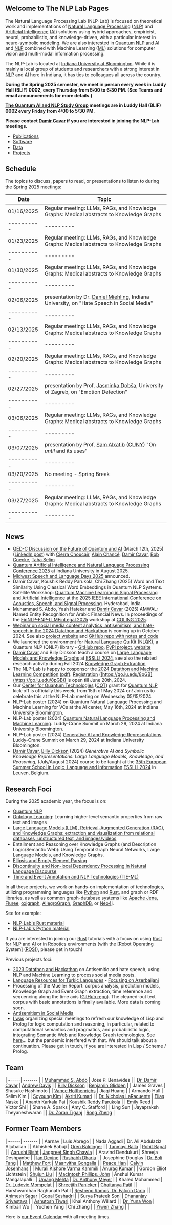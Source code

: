 ## Welcome to The NLP Lab Pages

The Natural Language Processing Lab (NLP-Lab) is focused on theoretical work and implementations of [Natural Language Processing] ([NLP]) and [Artificial Intelligence] ([AI]) solutions using hybrid approaches, empiricist, neural, probabilistic, and knowledge-driven, with a particular interest in neuro-symbolic modeling. We are also interested in [Quantum NLP and AI](https://nlp-lab.org/quantumnlp/) and [NLP] combined with Machine Learning ([ML]) solutions for computer vision and multi-modal information processing.

The NLP-Lab is located at [Indiana University at Bloomington](https://iu.edu/). While it is mainly a local group of students and researchers with a strong interest in [NLP] and [AI] here in Indiana, it has ties to colleagues all across the country.

**During the Spring 2025 semester, we meet in person every week in Luddy Hall (BLIF) 0002, every Thursday from 5:00 to 6:30 PM. (See Teams and email announcements for more details.)**

**[The Quantum AI and NLP Study Group](https://nlp-lab.org/quantumnlp/) meetings are in Luddy Hall (BLIF) 0002 every Friday from 4:00 to 5:30 PM.**

**Please contact [Damir Cavar] if you are interested in joining the NLP-Lab meetings.**


- [Publications](/publications)
- [Software](/software)
- [Data](/data)
- [Projects](/projects)


## Schedule

The topics to discuss, papers to read, or presentations to listen to during the Spring 2025 meetings:

| **Date**   | **Topic** |
| ---------- | --------- |
| 01/16/2025 | Regular meeting: LLMs, RAGs, and Knowledge Graphs: Medical abstracts to Knowledge Graphs |
| ---------- | --------- |
| 01/23/2025 | Regular meeting: LLMs, RAGs, and Knowledge Graphs: Medical abstracts to Knowledge Graphs |
| ---------- | --------- |
| 01/30/2025 | Regular meeting: LLMs, RAGs, and Knowledge Graphs: Medical abstracts to Knowledge Graphs |
| ---------- | --------- |
| 02/06/2025 | presentation by Dr. [Daniel Miehling](https://www.linkedin.com/in/daniel-miehling-9aa91a337/), Indiana University, on "Hate Speech in Social Media" |
| ---------- | --------- |
| 02/13/2025 | Regular meeting: LLMs, RAGs, and Knowledge Graphs: Medical abstracts to Knowledge Graphs |
| ---------- | --------- |
| 02/20/2025 | Regular meeting: LLMs, RAGs, and Knowledge Graphs: Medical abstracts to Knowledge Graphs |
| ---------- | --------- |
| 02/27/2025 | presentation by Prof. [Jasminka Dobša](https://www.foi.unizg.hr/en/staff/jasminka.dobsa), University of Zagreb, on "Emotion Detection" |
| ---------- | --------- |
| 03/06/2025 | Regular meeting: LLMs, RAGs, and Knowledge Graphs: Medical abstracts to Knowledge Graphs |
| ---------- | --------- |
| 03/07/2025 | presentation by Prof. [Sam Alxatib](https://alxatib.commons.gc.cuny.edu/) ([CUNY](https://www.gc.cuny.edu/)) "On *until* and its uses" |
| ---------- | --------- |
| 03/20/2025 | No meeting - Spring Break |
| ---------- | --------- |
| 03/27/2025 | Regular meeting: LLMs, RAGs, and Knowledge Graphs: Medical abstracts to Knowledge Graphs |
| ---------- | --------- |



## News

- [QED-C Discussion on the Future of Quantum and AI](https://sri.zoomgov.com/webinar/register/9717374933023/WN_7AME7O63SZ6EhYan91HoRg#/registration) (March 12th, 2025) ([LinkedIn post](https://www.linkedin.com/posts/qedc_last-call-to-join-us-on-wednesday-march-activity-7304954073571549184-YCZe?utm_source=share&utm_medium=member_desktop&rcm=ACoAAAv4XMUBX2S08vo53W0sGUSFpw814QpqqBs)) with [Cierra Choucair](https://www.linkedin.com/in/cierra-lunde/), [Alain Chancé](https://www.linkedin.com/in/alainchance/), [Damir Cavar](https://damir.cavar.me/), [Bob Coecke](https://www.linkedin.com/in/bob-coecke-9389627/), [Taha Selim](https://www.linkedin.com/in/tiselim/)
- [Quantum Artificial Intelligence and Natural Language Processing Conference 2025](https://qnlp.ai/) at Indiana University in August 2025.
- [Midwest Speech and Language Days 2025](https://nlp.nd.edu/msld25/) announced.
- Damir Cavar, Koushik Reddy Parukola, Chi Zhang (2025) Word and Text Similarity Using Classical Word Embeddings in Quantum NLP Systems. Satellite Workshop: [Quantum Machine Learning in Signal Processing and Artificial Intelligence](https://sites.google.com/view/qmlicassp2025/home) at the [2025 IEEE International Conference on Acoustics, Speech, and Signal Processing](https://2025.ieeeicassp.org/). Hyderabad, India.
- Muhammad S. Abdo, Yash Hatekar and [Damir Cavar] (2025) AMWAL: Named Entity Recognition for Arabic Financial News. In proceedings of the [FinNLP-FNP-LLMFinLegal 2025](https://sites.google.com/nlg.csie.ntu.edu.tw/finnlp-fnp-llmfinlegal/home) workshop at [COLING 2025](https://coling2025.org/).
- [Webinar on social media content analytics, antisemitism, and hate-speech in the 2024 Datathon and Hackathon](https://isca.indiana.edu/conferences/webinars/2024-webinars/10-20-24_datathon.html) is coming up in October 2024. See also [project website](/antisemitism) and [GitHub repo with notes and code](https://github.com/AnnotationPortal/DatathonandHackathon.github.io)
- We launched the environment for [Natural Language Qu Kit](https://nlqk.ai/) ([NLQK](https://nlqk.ai/)), a Quantum NLP (QNLP) library - [GitHub repo](https://github.com/dcavar/nlqk), [PyPi project](https://pypi.org/project/nlqk/), [website](https://nlqk.ai/)
- [Damir Cavar] and Billy Dickson teach a course on [Large Language Models and Knowledge Graphs](https://damir.cavar.me/ESSLLI24_LLM_KG.github.io/) at [ESSLLI 2024](https://2024.esslli.eu/), see also the related research activity during Fall 2024 [Knowledge Graph Extraction](/kgextraction)
- The NLP-Lab is happy to cosponsor the [2024 Datathon and Machine Learning Competition](/assets/img/DML_2024_Flyer.png) ([pdf](/assets/img/DML_2024_Flyer.pdf)). [Registration](https://go.iu.edu/8pGB) ([https://go.iu.edu/8pGB](https://go.iu.edu/8pGB)) is open till June 20th, 2024.
- Our [Center for Quantum Technologies](https://www.purdue.edu/cqt/index.php) ([CQT](https://www.purdue.edu/cqt/index.php)) grant for [Quantum NLP](https://nlp-lab.org/quantumnlp/) kick-off is officially this week, from 15th of May 2024 on! Join us to celebrate this at the NLP-Lab meeting on Wednesday 05/15/2024.
- NLP-Lab poster (2024) on Quantum Natural Language Processing and Machine Learning for VCs at the AI center, May 16th, 2024 at Indiana University Bloomington.
- NLP-Lab poster (2024) [Quantum Natural Language Processing and Machine Learning](/publications/NLP_Lab_Quantum_Poster_2024.pdf). Luddy-Crane Summit on March 29, 2024 at Indiana University Bloomington.
- NLP-Lab poster (2024) [Generative AI and Knowledge Representations](/publications/NLP_Lab_LLM_KG_Poster_2024.pdf). Luddy-Crane Summit on March 29, 2024 at Indiana University Bloomington.
- [Damir Cavar], [Billy Dickson](https://www.linkedin.com/in/billy-dickson/) (2024) *Generative AI and Symbolic Knowledge Representations: Large Language Models, Knowledge, and Reasoning*, (July/August 2024) course to be taught at the [35th European Summer School in Logic, Language and Information](https://2024.esslli.eu/) [ESSLLI 2024](https://2024.esslli.eu/) in Leuven, Belgium.


## Research Foci

During the 2025 academic year, the focus is on:

- [Quantum NLP](/quantumnlp)
- [Ontology Learning](/ontology_learning): Learning higher level semantic properties from raw text and images
- [Large Language Models (LLM), Retrieval-Augmented Generation (RAG), and Knowledge Graphs: extraction and visualization from relational databases, unstructured text, and images/videos](/kgextraction)
- Entailment and Reasoning over Knowledge Graphs (and Description Logic/Semantic Web): Using Temporal Graph Neural Networks, Large Language Models, and Knowledge Graphs.
- [Ellipsis and Empty Element Parsing](/ellipsis)
- [Discontinuity and Non-local Dependency Processing in Natural Language Discourse](/discontinuities)
- [Time and Event Annotation and NLP Technologies (TIE-ML)](/timeevents)

In all these projects, we work on hands-on implementation of technologies, utilizing programming languages like [Python] and [Rust], and graph or RDF libraries, as well as common graph-database systems like [Apache Jena], [Fluree], [oxigraph], [AllegroGraph], [GraphDB], or [Neo4j].

See for example:

- [NLP-Lab's Rust material](/rust)
- [NLP-Lab's Python material](/software)

If you are interested in joining our [Rust] tutorials with a focus on using [Rust] for [NLP] and [AI] or in Robotics environments (with the [Robot Operating System] ([ROS])), please get in touch!


Previous projects foci:

- [2023 Datathon and Hackathon](https://isca.indiana.edu/publication-research/social-media-project/datathon-2023/index.html) on Antisemitic and hate speech, using NLP and Machine Learning to process social media posts.
- [Language Resources for Turkic Languages](/turkic) - [Focusing on Azerbaijani](/turkic)
- Processing of the Mueller Report: corpus analysis, prediction models, Knowledge Graph and Event Graph extraction, time reference and sequencing along the time axis ([GitHub repo](https://github.com/SemiringInc/Mueller-Report-Corpus)). The cleaned-out text corpus with basic annotations is finally available. More data is coming soon.
- [Antisemitism in Social Media](/antisemitism)
- [I was](https://www.linkedin.com/in/damircavar/) organizing special meetings to refresh our knowledge of Lisp and Prolog for logic computation and reasoning, in particular, related to computational semantics and pragmatics, and probabilistic logic, integrating Semantic Web and Knowledge Graph technologies. See [here](http://damir.cavar.me/2020-01-23-Knowledge_Representation_and_Reasoning_for_AI_using_Lisp_Prolog)... but the pandemic interfered with that. We should talk about a continuation. Please get in touch, if you are interested in Lisp / Scheme / Prolog.


## Team

| ------| ------- |
| [Muhammad S. Abdo](https://www.linkedin.com/in/muhsabrys/) | Jose P. Benavides |
| [Dr. Damir Cavar](http://damir.cavar.me/) | [Andrew Davis](https://www.linkedin.com/in/adavis94/) |
| [Billy Dickson](https://www.linkedin.com/in/billy-dickson/) | [Benjamin Glidden](https://www.linkedin.com/in/benjamin-glidden/) |
| James Graves | Shusuke Hashimoto |
| [Vance Holthenrichs](https://russian.indiana.edu/about/instructors/holthenrichs-van.html) | Jiaqi Huang |
| Armando Hull | Selim Kim |
| [Soyoung Kim](https://linguistics.indiana.edu/about/graduate-students/kim-soyoung.html) | [Akriti Kumari](https://www.linkedin.com/in/akriti-kumari-321362218/) |
| [Dr. Nicholas LaRacuente](https://www.linkedin.com/in/nicklaracuente/) | [Elias Naske](https://www.linkedin.com/in/elias-naske/) |
| Ananth Karkala Pai | [Koushik Reddy Parukola](https://www.linkedin.com/in/koushik-reddy-parukola/) |
| Emily Reed | Victor Shi |
| Shane A. Sparks | Amy C. Stafford |
| Ling Sun | Jayapraksh Theyaneshwaran |
| [Dr. Zoran Tiganj](https://homes.luddy.indiana.edu/ztiganj/) | [Rong Zheng](https://psych.indiana.edu/directory/graduate-students/zheng-rong.html) |

## Former Team Members

| ------| ------- |
|  Aarnav | Luis Abrego |
| Nada Aggadi | Dr. Ali Abdulaziz Aljubailan |
| Abhishek Babuji | [Oren Baldinger](https://github.com/orenbaldinger) |
| [Tanmayi Balla](https://www.linkedin.com/in/tanmayiballa) | [Rohit Bapat](https://github.com/rohitbapat/) |
| [Aarushi Bisht](https://github.com/aarushiibisht) | [Jagpreet Singh Chawla](https://github.com/jagpreetschawla) |
| Aravind Dendukuri | Shreeja Deshpanbe |
| [Ian Devine](https://www.linkedin.com/in/ian-devine-2002/) | [Rushabh Dharia](https://github.com/rushabhdharia) |
| Josephine Douglas | [Dr. Boli Fang](https://github.com/blf11139) |
| [Matthew Fort](https://www.linkedin.com/in/matthew-fort-07b802236/) | [Maanvitha Gongalla](https://github.com/maanvithag) |
| [Peace Han](https://github.com/P-eaceHan) | [Calvin Josenhans](https://halflinghelper.github.io/) |
| [Murali Kishore Varma Kammili](https://github.com/mkvk) | [Anurag Kumar](https://github.com/anuragkumar95) |
| Gordon Elliot Lichtstein | [Shujun Liu](https://github.com/liu-shuj/) |
| [MacIntosh Phillips, John](https://github.com/jackp1377) | Anshul Kumar Mangalapalli |
| [Umang Mehta](https://umangrmehta.github.io/) | [Dr. Anthony Meyer](https://www.linkedin.com/in/antmeyer408/) |
| Khaled Mohammed | [Dr. Ludovic Mompelat](https://www.linkedin.com/in/ludovic-mompelat-8a1960b8/) |
| [Shreejith Panicker](https://skpanick.github.io/) | [Chaitanya Patil](https://github.com/Chaitz333) |
| Harshwardhan Raghunath Patil | [Restrepo Ramos, Dr. Falcon Dario](https://www.linkedin.com/in/falcon-restrepo-ramos-657b74203/) |
| [Animesh Sagar](https://github.com/animeshsagar) | [Gopal Seshadri](https://github.com/GopalSeshadri) |
| Surya Prateek Soni | [Dhananjay Srivastava](https://www.linkedin.com/in/dhananjay-srivastava/) |
| [Ashutosh Tiwari](https://www.linkedin.com/in/ashutosh--tiwari/) | Khai Anthony Willard |
| [Dr. Yuna Won](http://www.yunawon.net) | Kimball Wu |
| Yuchen Yang | Chi Zhang |
| [Yiwen Zhang](https://github.com/yiwenzh29) |  |

<!-- <iframe src="https://map.concept3d.com/?id=951#!m/241411" width="100%" height="450" frameBorder="0" scrolling="no" border="0" style="border:0px solid #fff; margin:0; padding:0;"></iframe> -->


Here is [our Event Calendar](https://calendar.google.com/calendar/embed?src=3h9o18o7i82tjmmt5q2j3qgkj8%40group.calendar.google.com&ctz=America%2FNew_York) with all meeting times.


[Damir Cavar]: http://damir.cavar.me/ "Damir Cavar"
[Dr. Damir Cavar]: https://luddy.indiana.edu/contact/profile/?Damir_Cavar "Damir Cavar"
[Fluree]: https://flur.ee/ "Fluree"
[Python]: https://www.python.org/ "Python"
[Rust]: https://www.rust-lang.org/ "Rust Language"
[AllegroGraph]: https://allegrograph.com/ "AllegroGraph"
[GraphDB]: https://www.ontotext.com/products/graphdb/ "GraphDB"
[Neo4j]: https://neo4j.com/ "Neo4j"
[Apache Jena]: https://jena.apache.org/ "Apache Jena"
[oxigraph]: https://github.com/oxigraph/ "oxigraph"
[NLP]: https://en.wikipedia.org/wiki/Natural_language_processing "Natural Language Processing"
[Natural Language Processing]: https://en.wikipedia.org/wiki/Natural_language_processing "Natural Language Processing"
[AI]: https://en.wikipedia.org/wiki/Artificial_intelligence "Artificial Intelligence"
[Artificial Intelligence]: https://en.wikipedia.org/wiki/Artificial_intelligence "Artificial Intelligence"
[ML]: https://en.wikipedia.org/wiki/Machine_learning "Machine Learning"
[Machine Learning]: https://en.wikipedia.org/wiki/Machine_learning "Machine Learning"
[ROS]: https://www.ros.org/ "Robot Operating System"
[Robot Ooperating System]: https://www.ros.org/ "Robot Operating System"
